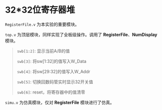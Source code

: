 # 32*32位寄存器堆
`RegisterFile.v` 为本实验的重要模块。

`top.v` 为顶层模块，同样实现了全板级操作。调用了 **RegisterFile**、**NumDisplay** 模块。

> `swb[1:2]`: 显示当前A/B的值
> 
> `swb[3]`: 将sw[1:32]的值写入W_Data
>
> `swb[4]`: 将sw[29:32]的值写入W_Addr
> 
> `swb[5]`: 切换回数码管实时显示32开关值
> 
> `swb[6]`: reset，将寄存器中的值清零

`simu.v` 为仿真模块，仅对 **RegisterFile** 模块进行了仿真。
